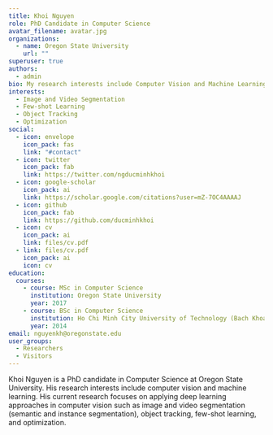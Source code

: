 ```yaml
---
title: Khoi Nguyen
role: PhD Candidate in Computer Science
avatar_filename: avatar.jpg
organizations:
  - name: Oregon State University
    url: ""
superuser: true
authors:
  - admin
bio: My research interests include Computer Vision and Machine Learning.
interests:
  - Image and Video Segmentation
  - Few-shot Learning
  - Object Tracking
  - Optimization
social:
  - icon: envelope
    icon_pack: fas
    link: "#contact"
  - icon: twitter
    icon_pack: fab
    link: https://twitter.com/ngducminhkhoi
  - icon: google-scholar
    icon_pack: ai
    link: https://scholar.google.com/citations?user=mZ-7OC4AAAAJ
  - icon: github
    icon_pack: fab
    link: https://github.com/ducminhkhoi
  - icon: cv
    icon_pack: ai
    link: files/cv.pdf
  - link: files/cv.pdf
    icon_pack: ai
    icon: cv
education:
  courses:
    - course: MSc in Computer Science
      institution: Oregon State University
      year: 2017
    - course: BSc in Computer Science
      institution: Ho Chi Minh City University of Technology (Bach Khoa University)
      year: 2014
email: nguyenkh@oregonstate.edu
user_groups:
  - Researchers
  - Visitors
---
```

Khoi Nguyen is a PhD candidate in Computer Science at Oregon State University. His research interests include computer vision and machine learning. His current research focuses on applying deep learning approaches in computer vision such as image and video segmentation (semantic and instance segmentation), object tracking, few-shot learning, and optimization.